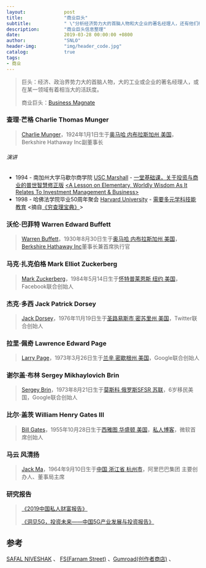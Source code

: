 ```yaml
---
layout:              post
title:               "商业巨头"
subtitle:            " \"分析经济势力大的首脑人物和大企业的著名经理人，还有他们相关的信息统计整理。\""
description:	     "商业巨头信息整理"
date:                2019-03-28 00:00:00 +0800
author:              "SNLO"
header-img:          "img/header_code.jpg"
catalog:             true
tags:
- 商业
---
```


> 巨头：经济、政治界势力大的首脑人物，大的工业或企业的著名经理人，或在某一领域有着相当大的活跃度。
>
> 商业巨头：<a href= "https://en.wikipedia.org/wiki/Business_magnate" target="_blank">Business Magnate</a>

### 查理·芒格	Charlie Thomas Munger

> <a href= "https://en.wikipedia.org/wiki/Charlie_Munger" target="_blank">Charlie Munger</a>，1924年1月1日生于<a href= "https://en.wikipedia.org/wiki/Omaha,_Nebraska" target="_blank">奥马哈 内布拉斯加州 美国</a>，Berkshire Hathaway Inc副董事长

###### 演讲

- 1994 - 南加州大学马歇尔商学院 <a href= "https://www.marshall.usc.edu/" target="_blank">USC Marshall</a> -  <a href= "https://snlo.app/resources/论基本的、普世的智慧，及其与投资管理和商业的关系.pdf" target="_blank">一堂基础课，关于投资与商业的普世智慧</a><a href= "https://snlo.app/resources/论基本的、普世的智慧（修正稿）.pdf" target="_blank">修正版</a> <a href= "https://snlo.app/resources/Lesson-on-Elementary-Worldly-Wisdom-Charlie-Munger.pdf" target="_blank"><A Lesson on Elementary, Worldly
  Wisdom As It Relates To Investment Management &
  Business></a>
- 1998 - 哈佛法学院毕业50周年聚会 <a href= "https://www.harvard.edu/" target="_blank">Harvard University</a> - <a href= "https://snlo.app/resources/需要多元学科技能教育.pdf" target="_blank">需要多元学科技能教育</a> <摘自<a href= "https://www.daocaorenshuwu.com/book/qiongchalibaodian/" target="_blank">《穷查理宝典》</a>>

### 沃伦·巴菲特	Warren Edward Buffett

> <a href= "https://en.wikipedia.org/wiki/Warren_Buffett" target="_blank">Warren Buffett</a>，1930年8月30日生于<a href= "https://en.wikipedia.org/wiki/Omaha,_Nebraska" target="_blank">奥马哈 内布拉斯加州 美国</a>，<a href= "https://en.wikipedia.org/wiki/Berkshire_Hathaway">Berkshire Hathaway Inc</a>董事长兼首席执行官

### 马克·扎克伯格	Mark Elliot Zuckerberg

> <a href= "https://en.wikipedia.org/wiki/Mark_Zuckerberg" target="_blank">Mark Zuckerberg</a>，1984年5月14日生于<a href= "https://en.wikipedia.org/wiki/White_Plains,_New_York" target="_blank">怀特普莱恩斯 纽约 美国</a>，Facebook联合创始人

### 杰克·多西	Jack Patrick Dorsey

> <a href= "https://en.wikipedia.org/wiki/Jack_Dorsey" target="_blank">Jack Dorsey</a>，1976年11月19日生于<a href= "https://en.wikipedia.org/wiki/St._Louis" target="_blank">圣路易斯市 密苏里州 美国</a>，Twitter联合创始人

### 拉里·佩奇	Lawrence Edward Page

> <a href= "https://en.wikipedia.org/wiki/Larry_Page" target="_blank">Larry Page</a>，1973年3月26日生于<a href= "https://en.wikipedia.org/wiki/Lansing,_Michigan" target="_blank">兰辛 密歇根州 美国</a>，Google联合创始人

### 谢尔盖·布林	Sergey Mikhaylovich Brin

> <a href= "https://en.wikipedia.org/wiki/Sergey_Brin" target="_blank">Sergey Brin</a>，1973年8月21日生于<a href= "https://en.wikipedia.org/wiki/Moscow" target="_blank">莫斯科 俄罗斯SFSR 苏联</a>，6岁移民美国，Google联合创始人

### 比尔·盖茨	William Henry Gates III

> <a href= "https://en.wikipedia.org/wiki/Bill_Gates" target="_blank">Bill Gates</a>，1955年10月28日生于<a href= "https://en.wikipedia.org/wiki/Seattle,_Washington" target="_blank">西雅图 华盛顿 美国</a>，<a href= "https://www.gatesnotes.com" target="_blank">私人博客</a>，微软首席创始人

### 马云	风清扬

> <a href= "https://zh.wikipedia.org/wiki/马云" target="_blank">Jack Ma</a>，1964年9月10日生于<a href= "https://zh.wikipedia.org/wiki/杭州市" target="_blank">中国 浙江省 杭州市</a>，阿里巴巴集团 主要创办人、董事局主席

### 研究报告

> <a href= "https://snlo.app/resources/《2019中国私人财富报告》.pdf" target="_blank">《2019中国私人财富报告》</a> 
>
> <a href= "https://snlo.app/resources/《洞见5G，投资未来——中国5G产业发展与投资报告》.pdf" target="_blank">《洞见5G，投资未来——中国5G产业发展与投资报告》</a>
>
> 

## 参考

<a href= "https://www.safalniveshak.com/" target="_blank">SAFAL NIVESHAK</a> 、 <a href= "https://fs.blog/" target="_blank">FS(Farnam Street)</a> 、<a href= "https://gumroad.com/" target="_blank">Gumroad(创作者商店)</a> 、

